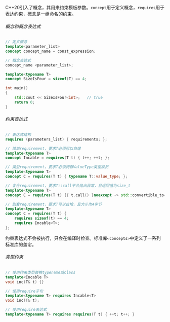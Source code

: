 C++20引入了概念，其用来约束模板参数。`concept`用于定义概念，`requires`用于表达约束，概念是一组命名的约束。

###### 概念和概念表达式

```cpp
// 定义概念
template<parameter_list>
concept concept_name = const_expression;

// 概念表达式
concept_name <parameter_list>;
```

```cpp
template<typename T>
concept SizeIsFour = sizeof(T) == 4;

int main()
{
	std::cout << SizeIsFour<int>;	// true
	return 0;
}
```

###### 约束表达式

```cpp
// 表达式结构
requires (parameters_list) { requirements; };

// 简单requirement，要求T必须可以自增
template<typename T>
concept Incable = requires(T t) { t++; ++t; };

// 类型requirement，要求T必须拥有ValueType类型成员
template<typename T>
concept C = requires(T t) { typename T::value_type; };

// 复合requirement，要求T::call不会抛出异常，且返回值为size_t
template<typename T>
concept C = requires(T t) {{ t.call() }noexcept -> std::convertible_to<size_t>; };

// 嵌套requirement，要求T可以自增，且大小为4字节
template<typename T>
concept C = requires(T t) {
    requires sizeof(t) == 4;
    requires Incable<T>;
};
```

约束表达式不会被执行，只会在编译时检查。标准库`<concepts>`中定义了一系列标准库的盖帘。

###### 类型约束

```cpp
// 使用约束类型替换typename或class
template<Incable T>
void inc(T& t) {}

// 使用require子句
template<typename T> requires Incable<T>
void inc(T& t);

// 使用require表达式
template<typename T> requires requires(T t) { ++t; t++; }
```

